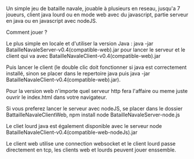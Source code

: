 Un simple jeu de bataille navale, jouable à plusieurs en reseau, jusqu'a 7 joueurs, 
client java lourd ou en mode web avec du javascript, partie serveur en java ou en javascript avec nodeJS.

Comment jouer ?

Le plus simple en locale et d'utiliser la version Java :
java -jar BatailleNavaleServer-v0.4(compatible-web).jar pour lancer le serveur et le client qui va avec BatailleNavaleClient-v0.4(compatible-web).jar

Puis lancer le client (le double clic doit fonctionner si java est correctement installé, sinon se placer dans le repertoire java puis java -jar BatailleNavaleClient-v0.4(compatible-web).jar).

Pour la version web n'importe quel serveur http fera l'affaire ou meme juste ouvrir le index.html dans votre navigateur.

Si vous preferez lancer le serveur avec nodeJS, se placer dans le dossier BattailleNavaleClientWeb,
npm install
node BatailleNavaleServer-node.js

Le cliet lourd java est également disponible avec le serveur node BatailleNavaleClient-v0.4(compatible-web-nodeJs).jar

Le client web utilise une connection websocket et le client lourd passe directement en tcp, les clients web et lourds peuvent jouer enssemble.




